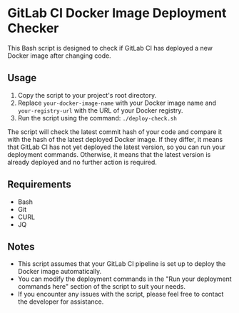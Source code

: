 # GitLab CI Docker Image Deployment Checker

This Bash script is designed to check if GitLab CI has deployed a new Docker image after changing code.

## Usage

1. Copy the script to your project's root directory.
2. Replace `your-docker-image-name` with your Docker image name and `your-registry-url` with the URL of your Docker registry.
3. Run the script using the command: `./deploy-check.sh`

The script will check the latest commit hash of your code and compare it with the hash of the latest deployed Docker image. If they differ, it means that GitLab CI has not yet deployed the latest version, so you can run your deployment commands. Otherwise, it means that the latest version is already deployed and no further action is required.

## Requirements

- Bash
- Git
- CURL
- JQ

## Notes

- This script assumes that your GitLab CI pipeline is set up to deploy the Docker image automatically.
- You can modify the deployment commands in the "Run your deployment commands here" section of the script to suit your needs.
- If you encounter any issues with the script, please feel free to contact the developer for assistance.
